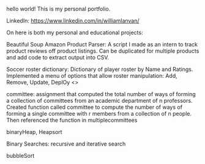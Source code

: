 hello world!
This is my personal portfolio.

LinkedIn: https://www.linkedin.com/in/williamlanvan/

On here is both my personal and educational projects:

Beautiful Soup Amazon Product Parser: A script I made as an intern to track product reviews off product listings. Can be duplicated for multiple products and add code to extract output into CSV.

Soccer roster dictionary: Dictionary of player roster by Name and Ratings. Implemented a menu of options that allow roster manipulation: Add, Remove, Update, DeplOy <<given ratings>>

committee: assignment that computed the total number of ways of forming a collection of committees from an academic department of n professors. Created function called committee to compute the number of ways of forming a single committee with r members from a collection of n people. Then referenced the function in multiplecommittees

binaryHeap, Heapsort

Binary Searches: recursive and iterative search

bubbleSort
